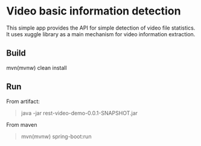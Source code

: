# Video basic information detection 

This simple app provides the API for simple detection of video file statistics. It uses xuggle library as a main mechanism for video information extraction.

## Build
mvn(mvnw) clean install

## Run 
From artifact: 
> java -jar rest-video-demo-0.0.1-SNAPSHOT.jar

From maven
> mvn(mvnw) spring-boot:run
